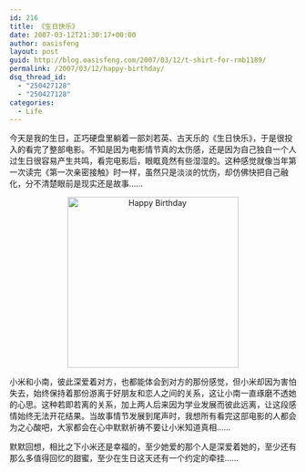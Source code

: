 ```yaml
---
id: 216
title: 《生日快乐》
date: 2007-03-12T21:30:17+00:00
author: oasisfeng
layout: post
guid: http://blog.oasisfeng.com/2007/03/12/t-shirt-for-rmb1189/
permalink: /2007/03/12/happy-birthday/
dsq_thread_id:
  - "250427128"
  - "250427128"
categories:
  - Life
---
```

今天是我的生日，正巧硬盘里躺着一部刘若英、古天乐的《生日快乐》，于是很投入的看完了整部电影。不知是因为电影情节真的太伤感，还是因为自己独自一个人过生日很容易产生共鸣，看完电影后，眼眶竟然有些湿湿的。这种感觉就像当年第一次读完《第一次亲密接触》时一样，虽然只是淡淡的忧伤，却仿佛快把自己融化，分不清楚眼前是现实还是故事……

<center>
  <img src="https://blog.oasisfeng.com/wp-content/uploads/2007/03/happybirthday-300x300.jpg" alt="Happy Birthday" title="Happy Birthday" width="300" height="300" class="aligncenter size-medium wp-image-667" srcset="https://blog.oasisfeng.com/wp-content/uploads/2007/03/happybirthday-300x300.jpg 300w, https://blog.oasisfeng.com/wp-content/uploads/2007/03/happybirthday-150x150.jpg 150w, https://blog.oasisfeng.com/wp-content/uploads/2007/03/happybirthday.jpg 555w" sizes="(max-width: 300px) 100vw, 300px" />
</center>

小米和小南，彼此深爱着对方，也都能体会到对方的那份感觉，但小米却因为害怕失去，始终保持着那份游离于好朋友和恋人之间的关系，这让小南一直琢磨不透她的心思。这种若即若离的关系，加上两人后来因为学业发展而彼此远离，让这段感情始终无法开花结果。当故事情节发展到尾声时，我想所有看完这部电影的人都会为之心酸吧，大家都会在心中默默祈祷不要让小米知道真相……

默默回想，相比之下小米还是幸福的，至少她爱的那个人是深爱着她的，至少还有那么多值得回忆的甜蜜，至少在生日这天还有一个约定的牵挂……